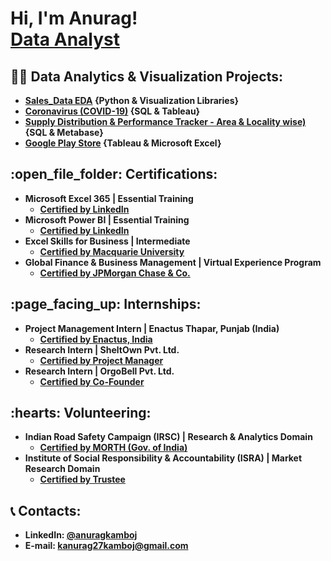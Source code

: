 <h1>Hi, I'm Anurag! <br/><a href="https://www.linkedin.com/in/anuragkamboj/">Data Analyst</a>

<h2>👨‍💻 Data Analytics & Visualization Projects:</h2>

- <b>[Sales_Data EDA](https://github.com/KAnurag27/SalesData_Analysis_with_Python/tree/main) {Python & Visualization Libraries}
- <b>[Coronavirus (COVID-19)](https://github.com/KAnurag27/COVID-PortfolioProject.git)</b> {SQL & Tableau}
- <b>[Supply Distribution & Performance Tracker - Area & Locality wise)](https://github.com/KAnurag27/COVID-PortfolioProject.git)</b> {SQL & Metabase}
- <b>[Google Play Store](https://github.com/KAnurag27/PlayStoreData)</b> {Tableau & Microsoft Excel}

   
<h2>:open_file_folder: Certifications:</h2>

- <b>Microsoft Excel 365 | Essential Training </b>
  - [Certified by LinkedIn](https://drive.google.com/file/d/1ZSjLxNp6DgmrXUc2G6ZAdU4gLqJe9kmH/view?usp=sharing)
- <b>Microsoft Power BI | Essential Training</b>
  - [Certified by LinkedIn](https://drive.google.com/file/d/1DTxclA4MTYPaMpJnmbd5qZ_eEe75gwah/view?usp=sharing)
- <b>Excel Skills for Business | Intermediate</b>
  - [Certified by Macquarie University](https://drive.google.com/file/d/1u7FH7tCfFKiEHxN_KJM_JbyPj1Gnsgc7/view?usp=sharing)
- <b>Global Finance & Business Management | Virtual Experience Program</b>
  - [Certified by JPMorgan Chase & Co.](https://drive.google.com/file/d/1VzsrCBdaCasHVF0UTSd66NUTufZELGPF/view?usp=sharing)
 
<h2>:page_facing_up: Internships:</h2>

- <b>Project Management Intern | Enactus Thapar, Punjab (India)</b>
  - [Certified by Enactus, India](https://drive.google.com/drive/folders/1G9GVszahjb2Qle0J-zwYA7_cc0q1D6ZU)
- <b>Research Intern | SheltOwn Pvt. Ltd.</b>
  - [Certified by Project Manager](https://drive.google.com/file/d/1FKzHwRKesjHIGNh8KvVhseNDnMGeNS4w/view?usp=sharing)
- <b>Research Intern | OrgoBell Pvt. Ltd.</b>
  - [Certified by Co-Founder](https://drive.google.com/file/d/1hn-o6Nr5j89xP0iImbWi9U9pjLax6XP_/view?usp=sharing)
 
<h2>:hearts: Volunteering:</h2>

- <b>Indian Road Safety Campaign (IRSC) | Research & Analytics Domain</b>
  - [Certified by MORTH (Gov. of India)](https://drive.google.com/file/d/1v2OOXCwol8U9k48KM2lbfDZU3HCW4G8U/view?usp=sharing)
- <b>Institute of Social Responsibility & Accountability (ISRA) | Market Research Domain</b>
  - [Certified by Trustee](https://drive.google.com/file/d/1pz6zS_u9mLTWouAcia8QfRasclhDZmLX/view?usp=sharing)
   
## :telephone_receiver: Contacts:
- LinkedIn: [@anuragkamboj](https://www.linkedin.com/in/anuragkamboj/)
- E-mail: kanurag27kamboj@gmail.com


